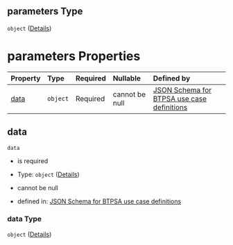 ## parameters Type

`object` ([Details](btpsa-usecase-properties-services-items-allof-1-then-allof-42-then-allof-1-then-properties-parameters.md))

# parameters Properties

| Property      | Type     | Required | Nullable       | Defined by                                                                                                                                                                                                                                                                                  |
| :------------ | :------- | :------- | :------------- | :------------------------------------------------------------------------------------------------------------------------------------------------------------------------------------------------------------------------------------------------------------------------------------------ |
| [data](#data) | `object` | Required | cannot be null | [JSON Schema for BTPSA use case definitions](btpsa-usecase-properties-services-items-allof-1-then-allof-42-then-allof-1-then-properties-parameters-properties-data.md "undefined#/properties/services/items/allOf/1/then/allOf/42/then/allOf/1/then/properties/parameters/properties/data") |

## data



`data`

*   is required

*   Type: `object` ([Details](btpsa-usecase-properties-services-items-allof-1-then-allof-42-then-allof-1-then-properties-parameters-properties-data.md))

*   cannot be null

*   defined in: [JSON Schema for BTPSA use case definitions](btpsa-usecase-properties-services-items-allof-1-then-allof-42-then-allof-1-then-properties-parameters-properties-data.md "undefined#/properties/services/items/allOf/1/then/allOf/42/then/allOf/1/then/properties/parameters/properties/data")

### data Type

`object` ([Details](btpsa-usecase-properties-services-items-allof-1-then-allof-42-then-allof-1-then-properties-parameters-properties-data.md))
